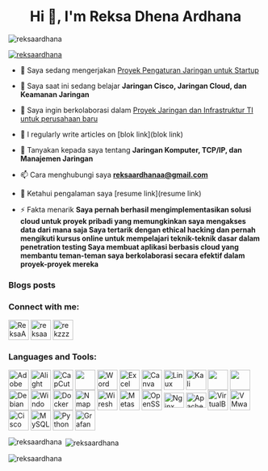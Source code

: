 <h1 align="center">Hi 👋, I'm Reksa Dhena Ardhana</h1>
<p align="left"> <img src="https://komarev.com/ghpvc/?username=reksaardhana&label=Profile%20views&color=0e75b6&style=flat" alt="reksaardhana" /> </p>

<p align="left"> <a href="https://github.com/ryo-ma/github-profile-trophy"><img src="https://github-profile-trophy.vercel.app/?username=reksaardhana" alt="reksaardhana" /></a> </p>


- 🔭 Saya sedang mengerjakan [Proyek Pengaturan Jaringan untuk Startup](https://brouwise.com)

- 🌱 Saya saat ini sedang belajar **Jaringan Cisco, Jaringan Cloud, dan Keamanan Jaringan**

- 👯 Saya ingin berkolaborasi dalam   [Proyek Jaringan dan Infrastruktur TI untuk perusahaan baru](https://github.com/reksaardhana/open-source-jaringan.git)

- 📝 I regularly write articles on [blok link](blok link)

- 💬 Tanyakan kepada saya tentang **Jaringan Komputer, TCP/IP, dan Manajemen Jaringan**

- 📫 Cara menghubungi saya **reksaardhanaa@gmail.com**

- 📄 Ketahui pengalaman saya [resume link](resume link)

- ⚡ Fakta menarik **Saya pernah berhasil mengimplementasikan solusi cloud untuk proyek pribadi yang memungkinkan saya mengakses data dari mana saja
Saya tertarik dengan ethical hacking dan pernah mengikuti kursus online untuk mempelajari teknik-teknik dasar dalam penetration testing
Saya membuat aplikasi berbasis cloud yang membantu teman-teman saya berkolaborasi secara efektif dalam proyek-proyek mereka**

### Blogs posts
<!-- BLOG-POST-LIST:START -->
<!-- BLOG-POST-LIST:END -->

<h3 align="left">Connect with me:</h3>
<p align="left">
<a href="https://twitter.com/ReksaArdhanaa" target="blank"><img align="center" src="https://seeklogo.com/images/T/twitter-x-logo-101C7D2420-seeklogo.com.png" alt="ReksaArdhanaa" height="40" width="40" /></a>
<a href="https://fb.com/reksaa" target="blank"><img align="center" src="https://www.freeiconspng.com/uploads/facebook-logo-3.png" alt="reksaa" height="40" width="40" /></a>
<a href="https://instagram.com/rrekzzz" target="blank"><img align="center" src="https://raw.githubusercontent.com/rahuldkjain/github-profile-readme-generator/master/src/images/icons/Social/instagram.svg" alt="rekzzz" height="40" width="40" /></a>
</p>

<h3 align="left">Languages and Tools:</h3>
<p align="left">
<a href="https://www.adobe.com/products/photoshop.html" title="Adobe Photoshop"><img align="center" src="https://seeklogo.com/images/A/adobe-photoshop-logo-7B88D7B5AA-seeklogo.com.png" alt="Adobe Photoshop" height="40" width="40" /></a>
<a href="https://alightmotion.com/" title="Alight Motion"><img align="center" src="https://www.pngall.com/wp-content/uploads/13/Alight-Motion-Logo.png" alt="Alight Motion" height="40" width="40" /></a>
<a href="https://www.capcut.com/" title="CapCut"><img align="center" src="https://freelogopng.com/images/all_img/1664284836cap-cut-logo-png.png" alt="CapCut" height="40" width="40" /></a>
<a href="https://www.microsoft.com/en-us/microsoft-365/powerpoint" title="PowerPoint"><img align="center" src="https://logodownload.org/wp-content/uploads/2020/04/microsoft-powerpoint-logo.png" height="40" width="40" /></a>
<a href="https://www.microsoft.com/en-us/microsoft-365/word" title="Word"><img align="center" src="https://logodownload.org/wp-content/uploads/2018/10/word-logo-8.png" alt="Word" height="40" width="40" /></a>
<a href="https://www.microsoft.com/en-us/microsoft-365/excel" title="Excel"><img align="center" src="https://logodownload.org/wp-content/uploads/2020/04/excel-logo-1.png" alt="Excel" height="40" width="40" /></a>
<a href="https://www.canva.com/" title="Canva"><img align="center" src="https://freelogopng.com/images/all_img/1656733637logo-canva-png.png" alt="Canva" height="40" width="40" /></a>
<a href="https://www.linux.org/" title="Linux"><img align="center" src="https://1000logos.net/wp-content/uploads/2017/03/LINUX-LOGO.png" alt="Linux" height="40" width="40" /></a>
<a href="https://www.kali.org/" title="Kali Linux"><img align="center" src="https://seeklogo.com/images/K/kali-linux-logo-AED181186E-seeklogo.com.png" alt="Kali Linux" height="40" width="40" /></a>
<a href="https://ubuntu.com/" title="Ubuntu"><img align="center" src="https://seeklogo.com/images/U/ubuntu-logo-8FDEC6A07B-seeklogo.com.png" height="40" width="40" /></a>
<a href="https://www.redhat.com/en" title="Red Hat"><img align="center" src="https://creazilla-store.fra1.digitaloceanspaces.com/icons/3236967/redhat-icon-md.png" height="40" width="40" /></a>
<a href="https://www.debian.org/" title="Debian"><img align="center" src="https://static-00.iconduck.com/assets.00/debian-logo-icon-1024x1014-7xt5ht8u.png" alt="Debian" height="40" width="40" /></a>
<a href="https://www.microsoft.com/en-us/windows" title="Windows"><img align="center" src="https://logodownload.org/wp-content/uploads/2019/12/windows-logo.png" alt="Windows" height="40" width="40" /></a>
<a href="https://www.docker.com/" title="Docker"><img align="center" src="https://logo-marque.com/wp-content/uploads/2021/03/Docker-Logo-2017-present.jpg" alt="Docker" height="40" width="40" /></a>
<a href="https://nmap.org/" title="Nmap"><img align="center" src="https://res.cloudinary.com/lwgatsby/f_auto/www/uploads/2020/04/nmap-logo-256x256-1.png" alt="Nmap" height="40" width="40" /></a>
<a href="https://www.wireshark.org/" title="Wireshark"><img align="center" src="https://img.icons8.com/?size=64&id=rOHcpTUtCTjr&format=png" alt="Wireshark" height="40" width="40" /></a>
<a href="https://www.metasploit.com/" title="Metasploit"><img align="center" src="https://www.datocms-assets.com/104397/1710826273-metasploit-framework-the-ultimate-guide-for-2024.png?auto=format" alt="Metasploit" height="40" width="40" /></a>
<a href="https://www.openssl.org/" title="OpenSSL"><img align="center" src="https://cdn.icon-icons.com/icons2/2699/PNG/512/openssl_logo_icon_170881.png" alt="OpenSSL" height="40" width="40" /></a>
<a href="https://www.nginx.com/" title="Nginx"><img align="center" src="https://1000logos.net/wp-content/uploads/2020/08/Nginx-Logo.png" alt="Nginx" height="30" width="40" /></a>
<a href="https://httpd.apache.org/" title="Apache"><img align="center" src="https://cdn.icon-icons.com/icons2/2699/PNG/512/apache_logo_icon_168630.png" alt="Apache" height="30" width="40" /></a>
<a href="https://www.virtualbox.org/" title="VirtualBox"><img align="center" src="https://upload.wikimedia.org/wikipedia/commons/d/d5/Virtualbox_logo.png" alt="VirtualBox" height="40" width="40" /></a>
<a href="https://www.vmware.com/" title="VMware"><img align="center" src="https://1000logos.net/wp-content/uploads/2021/05/VMware-logo.png" alt="VMware" height="40" width="40" /></a>
<a href="https://www.netacad.com/courses/packet-tracer" title="Cisco Packet Tracer"><img align="center" src="https://hurbad.com/wp-content/uploads/2021/12/Cisco-Packet-Tracer.png" alt="Cisco Packet Tracer" height="40" width="40" /></a>
<a href="https://www.mysql.com/" title="MySQL"><img align="center" src="https://pngimg.com/uploads/mysql/mysql_PNG23.png" alt="MySQL" height="40" width="40" /></a>
<a href="https://www.python.org/" title="Python"><img align="center" src="https://cdn4.iconfinder.com/data/icons/logos-and-brands/512/267_Python_logo-1024.png" alt="Python" height="40" width="40" /></a>
<a href="https://grafana.com/" title="Grafana"><img align="center" src="https://cdn.icon-icons.com/icons2/2699/PNG/512/grafana_logo_icon_171048.png" alt="Grafana" height="40" width="40" /></a>
</p>

<p><img align="left" src="https://github-readme-stats.vercel.app/api/top-langs?username=reksaardhana&show_icons=true&locale=en&layout=compact" alt="reksaardhana" /></p>

<p>&nbsp;<img align="center" src="https://github-readme-stats.vercel.app/api?username=reksaardhana&show_icons=true&locale=en" alt="reksaardhana" /></p>

<p><img align="center" src="https://github-readme-streak-stats.herokuapp.com/?user=reksaardhana&" alt="reksaardhana" /></p>

